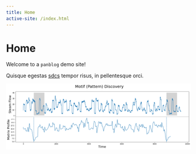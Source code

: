 ```yaml
---
title: Home
active-site: /index.html
---
```


# Home

Welcome to a `panblog` demo site!

Quisque egestas [sdcs](test.md) tempor risus, in pellentesque orci.

![This is a caption for our example image](assets/example.png)